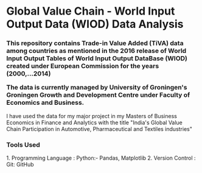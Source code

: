# Global Value Chain - World Input Output Data (WIOD) Data Analysis
<h3> This repository 
contains Trade-in Value Added (TiVA) data among countries as mentioned in the 
2016 release of World Input Output Tables of World Input Output DataBase (WIOD) created under European Commission for the years (2000,...2014)

The data is currently managed by University of Groningen's  
Groningen Growth and Development Centre under Faculty of Economics and Business.
</h3>

I have used the data for my major project in my Masters of Business Economics in Finance and Analytics with the title "India's Global Value Chain Participation 
in Automotive, Pharmaceutical and Textiles industries"




<h3> Tools Used </h3>
1. Programming Language : Python:- Pandas, Matplotlib
2. Version Control : Git: GitHub

